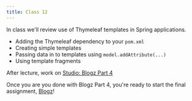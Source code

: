 ```yaml
---
title: Class 12 
---
```


In class we'll review use of Thymeleaf templates in Spring applications.
- Adding the Thymeleaf dependency to your `pom.xml`
- Creating simple templates
- Passing data in to templates using `model.addAttribute(...)`
- Using template fragments

After lecture, work on [Studio: Blogz Part 4][blogz4]

Once you are you done with Blogz Part 4, you're ready to start the final assignment, [Blogz][blogz]!

[blogz4]: ../../materials/studios/blogz-part4
[blogz]: ../../materials/assignments/blogz
